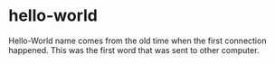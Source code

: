 # hello-world
Hello-World name comes from the old time when the first connection happened. This was the first word that was sent to other computer.
